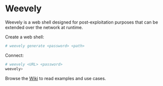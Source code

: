 # Weevely

Weevely is a web shell designed for post-exploitation purposes that can be extended over the network at runtime.

Create a web shell:

```bash
# weevely generate <password> <path>
```

Connect:
```bash
# weevely <URL> <password>
weevely>
```

Browse the [Wiki](https://github.com/epinna/weevely3/wiki) to read examples and use cases.

